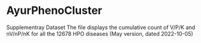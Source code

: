 # AyurPhenoCluster
Supplementray Dataset
The file displays the cumulative count of V/P/K and nV/nP/nK for all the 12678 HPO diseases (May version, dated 2022-10-05)
